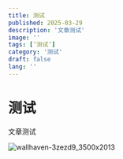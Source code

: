 ```yaml
---
title: 测试
published: 2025-03-29
description: '文章测试'
image: ''
tags: [’测试‘]
category: '测试'
draft: false 
lang: ''
---
```


# 测试

文章测试

![wallhaven-3zezd9_3500x2013](./assets/wallhaven-3zezd9_3500x2013.png)
